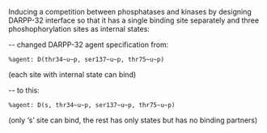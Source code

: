 Inducing a competition between phosphatases and kinases by
designing DARPP-32 interface so that it has a single
binding site separately and three phoshophorylation
sites as internal states:

-- changed DARPP-32 agent specification from:

    %agent: D(thr34~u~p, ser137~u~p, thr75~u~p)

(each site with internal state can bind)

-- to this:

    %agent: D(s, thr34~u~p, ser137~u~p, thr75~u~p)

(only ‘s’ site can bind, the rest has only states
but has no binding partners)
